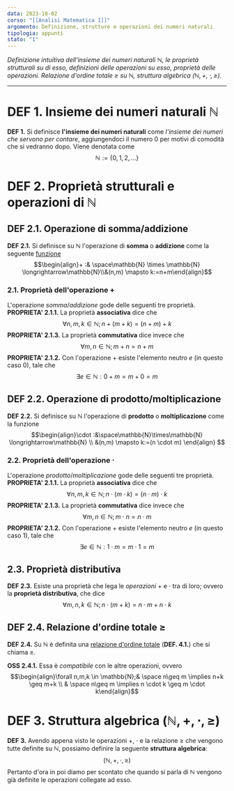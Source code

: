 ```yaml
---
data: 2023-10-02
corso: "[[Analisi Matematica I]]"
argomento: Definizione, strutture e operazioni dei numeri naturali
tipologia: appunti
stato: "1"
---
```

*Definizione intuitiva dell'insieme dei numeri naturali $\mathbb{N}$, le proprietà strutturali su di esso, definizioni delle operazioni su esso, proprietà delle operazioni. Relazione d'ordine totale $\geq$ su $\mathbb{N}$, struttura algebrica $(\mathbb{N}, +, \cdot, \geq)$.*
- - -
# DEF 1. Insieme dei numeri naturali $\mathbb{N}$
**DEF 1.** Si definisce **l'insieme dei numeri naturali** come *l'insieme dei numeri che servono per contare*, aggiungendoci il numero $0$ per motivi di comodità che si vedranno dopo. Viene denotata come$$\mathbb{N} := \{0, 1, 2, \ldots\}$$
# DEF 2. Proprietà strutturali e operazioni di $\mathbb{N}$
## DEF 2.1. Operazione di somma/addizione
**DEF 2.1.** Si definisce su $\mathbb{N}$ l'operazione di **somma** o **addizione** come la seguente [funzione](Funzioni) $$\begin{align}+ :& \space\mathbb{N} \times \mathbb{N} \longrightarrow\mathbb{N}\\&(n,m) \mapsto k:=n+m\end{align}$$
### 2.1. Proprietà dell'operazione $+$
L'operazione *somma*/*addizione* gode delle seguenti tre proprietà.
**PROPRIETA' 2.1.1.** La proprietà **associativa** dice che $$\forall n,m,k \in \mathbb{N}; n+(m+k) = (n+m)+k$$**PROPRIETA' 2.1.3.** La proprietà **commutativa** dice invece che $$\forall m,n \in \mathbb{N} ; m+n=n+m$$**PROPRIETA' 2.1.2.** Con l'operazione $+$ esiste l'elemento neutro $e$ (in questo caso $0$), tale che$$\exists e \in \mathbb{N}: 0+m=m+0=m$$
## DEF 2.2. Operazione di prodotto/moltiplicazione
**DEF 2.2.** Si definisce su $\mathbb{N}$ l'operazione di **prodotto** o **moltiplicazione** come la funzione $$\begin{align}\cdot :&\space\mathbb{N}\times\mathbb{N} \longrightarrow\mathbb{N} \\ &(n,m) \mapsto k:=(n \cdot m) \end{align} $$
### 2.2. Proprietà dell'operazione $\cdot$
L'operazione *prodotto*/*moltiplicazione* gode delle seguenti tre proprietà.
**PROPRIETA' 2.1.1.** La proprietà **associativa** dice che $$\forall n,m,k \in \mathbb{N}; n\cdot(m\cdot k) = (n\cdot m)\cdot k$$**PROPRIETA' 2.1.3.** La proprietà **commutativa** dice invece che $$\forall m,n \in \mathbb{N} ; m\cdot n=n \cdot m$$**PROPRIETA' 2.1.2.** Con l'operazione $+$ esiste l'elemento neutro $e$ (in questo caso $1$), tale che$$\exists e \in \mathbb{N}: 1 \cdot m=m \cdot 1=m$$
## 2.3. Proprietà distributiva
**DEF 2.3.** Esiste una proprietà che lega le *operazioni* $+$ e $\cdot$ tra di loro; ovvero la **proprietà distributiva**, che dice $$\forall m,n,k \in \mathbb{N};n\cdot (m+k) = n\cdot m + n\cdot k$$
## DEF 2.4. Relazione d'ordine totale $\geq$
**DEF 2.4.** Su $\mathbb{N}$ è definita una [relazione d'ordine totale](Relazioni) (**DEF. 4.1.**) che si chiama $\geq$.

**OSS 2.4.1.** Essa è *compatibile* con le altre operazioni, ovvero $$\begin{align}\forall n,m,k \in \mathbb{N};& \space n\geq m \implies n+k \geq m+k \\ & \space n\geq m \implies n \cdot k \geq m \cdot k\end{align}$$
# DEF 3. Struttura algebrica $(\mathbb{N}, +, \cdot, \geq)$
**DEF 3.** Avendo appena visto le operazioni $+$, $\cdot$ e la relazione $\geq$ che vengono tutte definite su $\mathbb{N}$, possiamo definire la seguente **struttura algebrica**: $$(\mathbb{N}, +, \cdot ,\geq)$$Pertanto d'ora in poi diamo per scontato che quando si parla di $\mathbb{N}$ vengono già definite le operazioni collegate ad esso.

